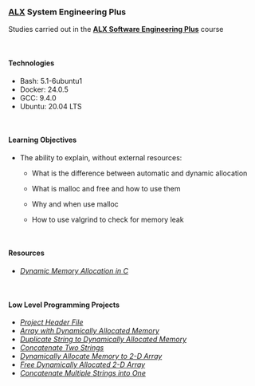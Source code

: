 ### [ALX](https://www.alxafrica.com/) System Engineering Plus

Studies carried out in the **[ALX Software Engineering Plus](https://www.alxafrica.com/software-engineering-plus/)** course

<br />

#### Technologies

* Bash:		5.1-6ubuntu1
* Docker:	24.0.5
* GCC:		9.4.0
* Ubuntu:	20.04 LTS

<br />

#### Learning Objectives

* The ability to explain, without external resources:
	* What is the difference between automatic and dynamic allocation

	* What is malloc and free and how to use them

	* Why and when use malloc

	* How to use valgrind to check for memory leak

<br />

#### Resources

* _[Dynamic Memory Allocation in C](https://www.youtube.com/watch?v=xDVC3wKjS64)_

<br />

#### Low Level Programming Projects
* _[Project Header File](main.h)_
* _[Array with Dynamically Allocated Memory](0-create_array.c)_
* _[Duplicate String to Dynamically Allocated Memory](1-strdup.c)_
* _[Concatenate Two Strings](2-str_concat.c)_
* _[Dynamically Allocate Memory to 2-D Array](3-alloc_grid.c)_
* _[Free Dynamically Allocated 2-D Array](4-free_grid.c)_
* _[Concatenate Multiple Strings into One](100-argstostr.c)_

<br />
